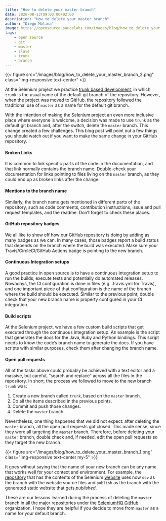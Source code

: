 ```yaml
---
title: "How to delete your master branch"
date: 2020-08-13T09:00:00+02:00
description: "How to delete your master branch"
author: "Diego Molina"
image: https://opensource.saucelabs.com/images/blog/how_to_delete_your_master_branch_1.png
tags:
    - open source
    - git
    - master
    - slave
    - trunk
    - branch
---
```


{{< figure src="/images/blog/how_to_delete_your_master_branch_2.png" class="img-responsive text-center" >}}

At the Selenium project we practice
[trunk based development](https://trunkbaseddevelopment.com/), in which `trunk` is the
usual name of the default git branch of the repository. However, when the project was
moved to GitHub, the repository followed the traditional use of `master` as a name for
the default git branch.

With the intention of making the Selenium project an even more inclusive place where
everyone is welcome, a decision was made to use `trunk` as the default git branch and,
after the switch, delete the `master` branch. This change created a few challenges.
This blog post will point out a few things you should watch out if you want to make
the same change in your GitHub repository.


#### Broken Links
It is common to link specific parts of the code in the documentation, and that link
normally contains the branch name. Double-check your documentation for links pointing
to files living on the `master` branch, as they could end up as broken links after
the change.

#### Mentions to the branch name
Similarly, the branch name gets mentioned in different parts of the repository,
such as code comments, contribution instructions, issue and pull request templates,
and the readme. Don’t forget to check these places.

#### GitHub repository badges
We all like to show off how our GitHub repository is doing by adding as many badges
as we can. In many cases, those badges report a build status that depends on the branch
where the build was executed. Make sure your Travis/CircleCI/GitHub Actions badge is
pointing to the new branch.

#### Continuous Integration setups
A good practice in open source is to have a continuous integration setup to run the
builds, execute tests and potentially do automated releases. Nowadays, the CI
configuration is done in files (e.g. .travis.yml for Travis), and one important
piece of that configuration is the name of the branch where the build should be
executed. Similar to the previous point, double check that your new branch name
is property configured in your CI integration.

#### Build scripts
At the Selenium project, we have a few custom build scripts that get executed
through the continuous integration setup. An example is the script that generates
the docs for the Java, Ruby and Python bindings. This script needs to know the code’s
branch name to generate the docs. If you have scripts with similar purposes, check
them after changing the branch name.

#### Open pull requests
All of the tasks above could probably be achieved with a text editor and a massive,
but careful, “search and replace” across all the files in the repository. In short,
the process we followed to move to the new branch `trunk` was:

1. Create a new branch called `trunk`, based on the `master` branch.
1. Do all the items described in the previous points.
1. Commit and push those changes.
1. Delete the `master` branch.

Nevertheless, one thing happened that we did not expect: after deleting the `master`
branch, all the open pull requests got closed. This made sense, since they were all
targeting the `master` branch. Therefore, before deleting your `master` branch, double
check and, if needed, edit the open pull requests so they target the new branch.

{{< figure src="/images/blog/how_to_delete_your_master_branch_1.png" class="img-responsive text-center my-5" >}}

It goes without saying that the name of your new branch can be any name that works
well for your context and environment. For example, the
[repository](https://github.com/SeleniumHQ/seleniumhq.github.io) that has the
contents of the Selenium [website](https://www.selenium.dev/) uses now `dev` as the
branch with the website source files and `publish` as the branch with the generated
static website that gets *published*.

These are our lessons learned during the process of deleting the `master` branch in
all the major repositories under the [SeleniumHQ GitHub](https://github.com/seleniumhq/)
organization. I hope they are helpful if you decide to move from `master` as a name
for your default branch.
